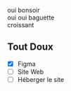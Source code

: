 oui bonsoir\
oui oui baguette\
croissant
## Tout Doux
- [X] Figma
- [ ] Site Web
- [ ] Héberger le site
